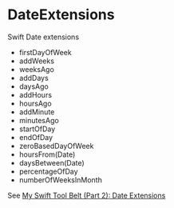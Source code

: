 # DateExtensions
Swift Date extensions

* firstDayOfWeek
* addWeeks
* weeksAgo
* addDays
* daysAgo
* addHours
* hoursAgo
* addMinute
* minutesAgo
* startOfDay
* endOfDay
* zeroBasedDayOfWeek
* hoursFrom(Date)
* daysBetween(Date)
* percentageOfDay
* numberOfWeeksInMonth

See [My Swift Tool Belt (Part 2): Date Extensions](https://spin.atomicobject.com/2017/06/30/swift-tool-belt-part-2-date-extensions)
